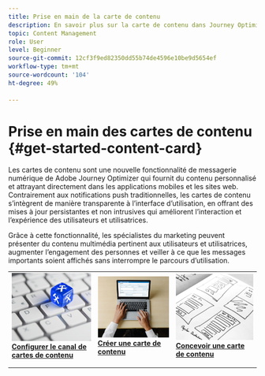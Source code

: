 ```yaml
---
title: Prise en main de la carte de contenu
description: En savoir plus sur la carte de contenu dans Journey Optimizer
topic: Content Management
role: User
level: Beginner
source-git-commit: 12cf3f9ed82350dd55b74de4596e10be9d5654ef
workflow-type: tm+mt
source-wordcount: '104'
ht-degree: 49%

---
```


# Prise en main des cartes de contenu {#get-started-content-card}

Les cartes de contenu sont une nouvelle fonctionnalité de messagerie numérique de Adobe Journey Optimizer qui fournit du contenu personnalisé et attrayant directement dans les applications mobiles et les sites web. Contrairement aux notifications push traditionnelles, les cartes de contenu s’intègrent de manière transparente à l’interface d’utilisation, en offrant des mises à jour persistantes et non intrusives qui améliorent l’interaction et l’expérience des utilisateurs et utilisatrices.

Grâce à cette fonctionnalité, les spécialistes du marketing peuvent présenter du contenu multimédia pertinent aux utilisateurs et utilisatrices, augmenter l’engagement des personnes et veiller à ce que les messages importants soient affichés sans interrompre le parcours d’utilisation.

<table style="table-layout:fixed"><tr style="border: 0;">
<td>
<a href="content-card-configuration.md">
<img alt="Lead" src="../assets/do-not-localize/sms-config.jpg">
</a>
<div><a href="content-card-configuration.md"><strong>Configurer le canal de cartes de contenu</strong>
</div>
<p>
</td>
<td>
<a href="create-content-card.md">
<img alt="Peu fréquent" src="../assets/do-not-localize/sms-create.jpeg">
</a>
<div>
<a href="create-content-card.md"><strong>Créer une carte de contenu</strong></a>
</div>
<p></td>
<td>
<a href="design-content-card.md">
<img alt="Validation" src="../assets/do-not-localize/web-design.jpg">
</a>
<div>
<a href="design-content-card.md"><strong>Concevoir une carte de contenu</strong></a>
</div>
<p>
</td>
</tr></table>


